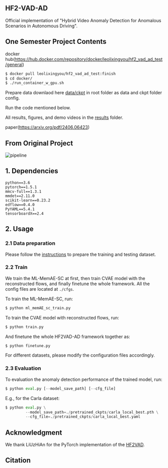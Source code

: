 ## HF2-VAD-AD
Official implementation of "Hybrid Video Anomaly Detection for Anomalous Scenarios in Autonomous Driving".


## One Semester Project Contents
docker hub(https://hub.docker.com/repository/docker/leolixingyou/hf2_vad_ad_test/general)
```bash
$ docker pull leolixingyou/hf2_vad_ad_test:finish
$ cd docker/
$ ./run_container_w_gpu.sh
```

Prepare data downlaod here [data/ckpt](https://drive.google.com/drive/folders/198S68h8G4KLKqTgnKdekEk_3HrrN1DRx?usp=sharing) in root folder as data and ckpt folder config.

Run the code mentioned below.

All results, figures, and demo videos in the [results](https://github.com/leolixingyou/hf2vad_ad/tree/master/results) folder.

paper(https://arxiv.org/pdf/2406.06423)

## From Original Project

![pipeline](./assets/Anomaly_Process_Detection.png)
## 1. Dependencies
```
python==3.6
pytorch==1.5.1
mmcv-full==1.3.1
mmdet==2.11.0
scikit-learn==0.23.2
edflow==0.4.0
PyYAML==5.4.1
tensorboardX==2.4
```
## 2. Usage
### 2.1 Data preparation
Please follow the [instructions](https://github.com/daniel-bogdoll/hf2vad_ad/blob/master/pre_process/readme.md) to prepare the training and testing dataset.

### 2.2 Train
We train the ML-MemAE-SC at first, then train CVAE model with the reconstructed flows,
and finally finetune the whole framework. All the config files are located at `./cfgs`. 

To train the ML-MemAE-SC, run:
```python
$ python ml_memAE_sc_train.py
```
To train the CVAE model with reconstructed flows, run:
```python
$ python train.py
```
And finetune the whole HF2VAD-AD framework together as:
```python
$ python finetune.py
```
For different datasets, please modify the configuration files accordingly.

### 2.3 Evaluation
To evaluation the anomaly detection performance of the trained model, run:
```python
$ python eval.py [--model_save_path] [--cfg_file] 
```
E.g., for the Carla dataset:
```python
$ python eval.py \
         --model_save_path=./pretrained_ckpts/carla_local_best.pth \
         --cfg_file=./pretrained_ckpts/carla_local_best.yaml
```

## Acknowledgment
We thank LiUzHiAn for the PyTorch implementation of the [HF2VAD](https://github.com/LiUzHiAn/hf2vad).

## Citation

```

```

